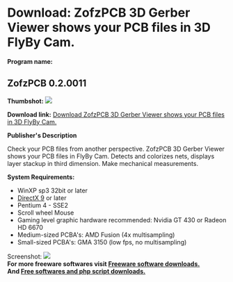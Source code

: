 # Download: ZofzPCB 3D Gerber Viewer shows your PCB files in 3D FlyBy Cam.

**Program name:**

## ZofzPCB 0.2.0011

  
**Thumbshot:** ![](http://www.freewarefiles.com/screenshot/ZofzPCB_md.jpg)   
  
**Download link:** [Download ZofzPCB 3D Gerber Viewer shows your PCB files in 3D FlyBy Cam.](http://freesoftwares.boysofts.com/ZofzPCB_program_74826.html)  
  


**Publisher's Description**  
  


Check your PCB files from another perspective. ZofzPCB 3D Gerber Viewer shows your PCB files in FlyBy Cam. Detects and colorizes nets, displays layer stackup in third dimension. Make mechanical measurements. 

**System Requirements:**

  * WinXP sp3 32bit or later 
  * [DirectX 9](http://www.microsoft.com/en-us/download/details.aspx?id=8109) or later 
  * Pentium 4 - SSE2 
  * Scroll wheel Mouse 
  * Gaming level graphic hardware recommended: Nvidia GT 430 or Radeon HD 6670 
  * Medium-sized PCBA's: AMD Fusion (4x multisampling) 
  * Small-sized PCBA's: GMA 3150 (low fps, no multisampling) 

  
  
Screenshot: ![](http://www.freewarefiles.com/screenshot/ZofzPCB.jpg)   
**For more freeware softwares visit [Freeware software downloads.](http://freesoftwares.boysofts.com/)**   
**And [Free softwares and php script downloads.](http://www.boysofts.com/)**
